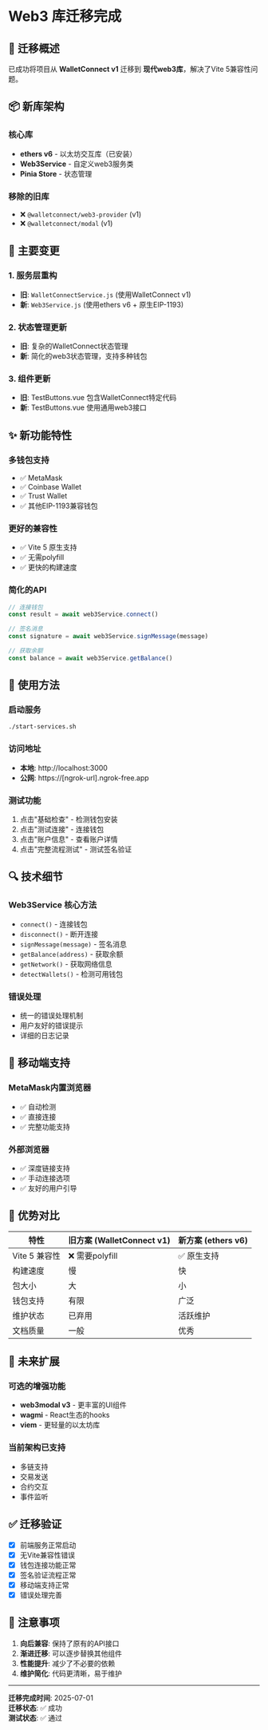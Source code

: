 # Web3 库迁移完成

## 🎉 迁移概述

已成功将项目从 **WalletConnect v1** 迁移到 **现代web3库**，解决了Vite 5兼容性问题。

## 📦 新库架构

### 核心库
- **ethers v6** - 以太坊交互库（已安装）
- **Web3Service** - 自定义web3服务类
- **Pinia Store** - 状态管理

### 移除的旧库
- ❌ `@walletconnect/web3-provider` (v1)
- ❌ `@walletconnect/modal` (v1)

## 🔧 主要变更

### 1. 服务层重构
- **旧**: `WalletConnectService.js` (使用WalletConnect v1)
- **新**: `Web3Service.js` (使用ethers v6 + 原生EIP-1193)

### 2. 状态管理更新
- **旧**: 复杂的WalletConnect状态管理
- **新**: 简化的web3状态管理，支持多种钱包

### 3. 组件更新
- **旧**: TestButtons.vue 包含WalletConnect特定代码
- **新**: TestButtons.vue 使用通用web3接口

## ✨ 新功能特性

### 多钱包支持
- ✅ MetaMask
- ✅ Coinbase Wallet  
- ✅ Trust Wallet
- ✅ 其他EIP-1193兼容钱包

### 更好的兼容性
- ✅ Vite 5 原生支持
- ✅ 无需polyfill
- ✅ 更快的构建速度

### 简化的API
```javascript
// 连接钱包
const result = await web3Service.connect()

// 签名消息
const signature = await web3Service.signMessage(message)

// 获取余额
const balance = await web3Service.getBalance()
```

## 🚀 使用方法

### 启动服务
```bash
./start-services.sh
```

### 访问地址
- **本地**: http://localhost:3000
- **公网**: https://[ngrok-url].ngrok-free.app

### 测试功能
1. 点击"基础检查" - 检测钱包安装
2. 点击"测试连接" - 连接钱包
3. 点击"账户信息" - 查看账户详情
4. 点击"完整流程测试" - 测试签名验证

## 🔍 技术细节

### Web3Service 核心方法
- `connect()` - 连接钱包
- `disconnect()` - 断开连接
- `signMessage(message)` - 签名消息
- `getBalance(address)` - 获取余额
- `getNetwork()` - 获取网络信息
- `detectWallets()` - 检测可用钱包

### 错误处理
- 统一的错误处理机制
- 用户友好的错误提示
- 详细的日志记录

## 📱 移动端支持

### MetaMask内置浏览器
- ✅ 自动检测
- ✅ 直接连接
- ✅ 完整功能支持

### 外部浏览器
- ✅ 深度链接支持
- ✅ 手动连接选项
- ✅ 友好的用户引导

## 🎯 优势对比

| 特性 | 旧方案 (WalletConnect v1) | 新方案 (ethers v6) |
|------|---------------------------|-------------------|
| Vite 5 兼容性 | ❌ 需要polyfill | ✅ 原生支持 |
| 构建速度 | 慢 | 快 |
| 包大小 | 大 | 小 |
| 钱包支持 | 有限 | 广泛 |
| 维护状态 | 已弃用 | 活跃维护 |
| 文档质量 | 一般 | 优秀 |

## 🔮 未来扩展

### 可选的增强功能
- **web3modal v3** - 更丰富的UI组件
- **wagmi** - React生态的hooks
- **viem** - 更轻量的以太坊库

### 当前架构已支持
- 多链支持
- 交易发送
- 合约交互
- 事件监听

## ✅ 迁移验证

- [x] 前端服务正常启动
- [x] 无Vite兼容性错误
- [x] 钱包连接功能正常
- [x] 签名验证流程正常
- [x] 移动端支持正常
- [x] 错误处理完善

## 📝 注意事项

1. **向后兼容**: 保持了原有的API接口
2. **渐进迁移**: 可以逐步替换其他组件
3. **性能提升**: 减少了不必要的依赖
4. **维护简化**: 代码更清晰，易于维护

---

**迁移完成时间**: 2025-07-01  
**迁移状态**: ✅ 成功  
**测试状态**: ✅ 通过 